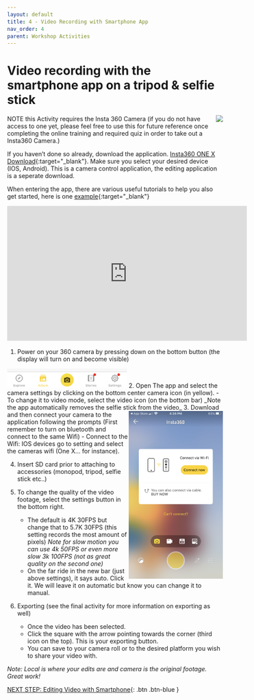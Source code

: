 ```yaml
---
layout: default
title: 4 - Video Recording with Smartphone App
nav_order: 4
parent: Workshop Activities
---
```


# Video recording with the smartphone app on a tripod & selfie stick
 <img src="images/insta-02.png" style="float:right">
 NOTE this Activity requires the Insta 360 Camera (if you do not have access to one yet, please feel free to use this for future reference once completing the online training and required quiz in order to take out a Insta360 Camera.)

If you haven’t done so already, download the application. [Insta360 ONE X Download](https://www.insta360.com/download/insta360-onex){:target="_blank"}. Make sure you select your desired device (IOS, Android). This is a camera control application, the editing application is a seperate download. 

When entering the app, there are various useful tutorials to help you also get started, here is one [example](http://onlinemanual.insta360.com/onex/en-us/startup/use?utm_source=app_onex&utm_medium=tutorial_page&utm_campaign=newusers_tutorial_en){:target="_blank"}

<iframe width="560" height="315" src="https://www.youtube.com/embed/8ZPmzuT46UU" title="YouTube video player" frameborder="0" allow="accelerometer; autoplay; clipboard-write; encrypted-media; gyroscope; picture-in-picture" allowfullscreen></iframe>

1. Power on your 360 camera by pressing down on the bottom button (the display will turn on and become visible)<br> 
 <img src="images/insta-video-smartphone-01.jpg" style="width:280px" alt="camera menu icon">
2. Open The app and select the camera settings by clicking on the bottom center camera icon (in yellow). 
     - To change it to video mode, select the video icon (on the bottom bar)
_Note the app automatically removes the selfie stick from the video_
 <img src="images/insta-video-smartphone-02.PNG" style="float:right;width:220px" alt=connecting to wifi menu>
3. Download and then connect your camera to the application following the prompts (First remember to turn on bluetooth and connect to the same Wifi)               - Connect to the Wifi: IOS devices go to setting and select the cameras wifi (One X... for instance).
 
4. Insert SD card prior to attaching to accessories (monopod, tripod, selfie stick etc..)

5. To change the quality of the video footage, select the settings button in the bottom right.
    - The default is 4K 30FPS but change that to 5.7K 30FPS (this setting records the most amount of pixels)
_Note for slow motion you can use 4k 50FPS or even more slow 3k 100FPS (not as great quality on the second one)_
    - On  the far ride in the new bar (just above settings), it says auto. Click it. We will leave it on automatic but know you can change it to manual.

6. Exporting (see the final activity for more information on exporting as well)
    - Once the video has been selected. 
    - Click the square with the arrow pointing towards the corner (third icon on the top). This is your exporting button.  
    - You can save to your camera roll or to the desired platform you wish to share your video with. 

_Note: Local is where your edits are and camera is the original footage.
Great work!_

[NEXT STEP: Editing Video with Smartphone](editing-video-smartphone.html){: .btn .btn-blue }
